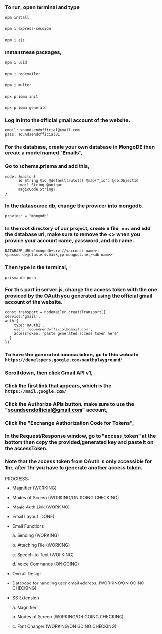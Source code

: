 ### To run, open terminal and type
```npm install```
###
```npm i express-session```
###
``` npm i ejs ```

### Install these packages,
``` npm i uuid ```
###
``` npm i nodemailer ```
###
``` npm i multer ```
###
```npx prisma init```
###
```npx prisma generate```

### Log in into the official gmail account of the website.
    email: soundsendofficial@gmail.com
    pass: soundsendofficial01

### For the database, create your own database in MongoDB then create a model named "Emails",

### Go to schema.prisma and add this,
    model Emails {
          id String @id @default(auto()) @map("_id") @db.ObjectId
          email String @unique
          magicCode String?
    }

### In the datasource db, change the provider into mongodb,
    provider = "mongodb"

### In the root directory of our project, create a file ``` .env ``` and add the database url, make sure to remove the <> when you provide your account name, password, and db name.
    DATABASE_URL="mongodb+srv://<account name>:<password>@cluster0.534kjgp.mongodb.net/<db name>"

### Then type in the terminal,
``` prisma db push ```
    
### For this part in server.js, change the access token with the one provided by the OAuth you generated using the official gmail account of the website.
    const transport = nodemailer.createTransport({
    service:'gmail',
    auth:{
        type:'OAuth2',
        user: 'soundsendofficial@gmail.com',
        accessToken: 'paste generated access token here'
      }
    })
    
### To have the generated access token, go to this website ``` https://developers.google.com/oauthplayground/ ```
### Scroll down, then click Gmail API v1,
### Click the first link that appears, which is the ``` https://mail.google.com/ ```
### Click the Authorize APIs button, make sure to use the "soundsendofficial@gmail.com" account, 
### Click the "Exchange Authorization Code for Tokens",
### In the Request/Response window, go to "access_token" at the bottom then copy the provided/generated key and paste it on the accessToken.
### Note that the access token from OAuth is only accessible for 1hr, after 1hr you have to generate another access token.

PROGRESS:
- Magnifier (WORKING)
- Modes of Screen (WORKING/ON GOING CHECKING)

- Magic Auth Link (WORKING)
- Email Layout (DONE)
- Email Functions

    a. Sending (WORKING)
  
    b. Attaching File (WORKING)
  
    c. Speech-to-Text (WORKING)
  
    d. Voice Commands (ON GOING)

- Overall Design
- Database for handling user email address. (WORKING/ON GOING CHECKING)
- SS Extension
  
    a. Magnifier
  
    b. Modes of Screen (WORKING/ON GOING CHECKING)
  
    c. Font Changer (WORKING/ON GOING CHECKING)
  

